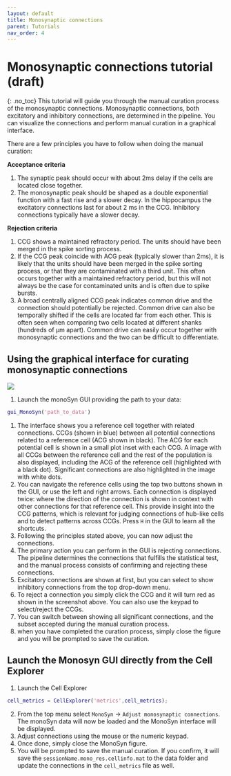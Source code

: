 ```yaml
---
layout: default
title: Monosynaptic connections
parent: Tutorials
nav_order: 4
---
```

# Monosynaptic connections tutorial (draft)
{: .no_toc}
This tutorial will guide you through the manual curation process of the monosynaptic connections. Monosynaptic connections, both excitatory and inhibitory connections, are determined in the pipeline. You can visualize the connections and perform manual curation in a graphical interface. 

There are a few principles you have to follow when doing the manual curation:

__Acceptance criteria__
1. The synaptic peak should occur with about 2ms delay if the cells are located close together.
2. The monosynaptic peak should be shaped as a double exponential function with a fast rise and a slower decay. In the hippocampus the excitatory connections last for about 2 ms in the CCG. Inhibitory connections typically have a slower decay.

__Rejection criteria__
1. CCG shows a maintained refractory period. The units should have been merged in the spike sorting process.
2. If the CCG peak coincide with ACG peak (typically slower than 2ms), it is likely that the units should have been merged in the spike sorting process, or that they are contaminated with a third unit. This often occurs together with a maintained refractory period, but this will not always be the case for contaminated units and is often due to spike bursts.
3. A broad centrally aligned CCG peak indicates common drive and the connection should potentially be rejected. Common drive can also be temporally shifted if the cells are located far from each other. This is often seen when comparing two cells located at different shanks (hundreds of µm apart). Common drive can easily occur together with monosynaptic connections and the two can be difficult to differentiate.

## Using the graphical interface for curating monosynaptic connections
![](https://buzsakilab.com/wp/wp-content/uploads/2020/03/MonoSyn2.png)

1. Launch the monoSyn GUI providing the path to your data:
```m
gui_MonoSyn('path_to_data')
```
1. The interface shows you a reference cell together with related connections. CCGs (shown in blue) between all potential connections related to a reference cell (ACG shown in black). The ACG for each potential cell is shown in a small plot inset with each CCG. A image with all CCGs between the reference cell and the rest of the population is also displayed, including the ACG of the reference cell (highlighted with a black dot). Significant connections are also highlighted in the image with white dots. 
2. You can navigate the reference cells using the top two buttons shown in the GUI, or use the left and right arrows. Each connection is displayed twice: where the direction of the connection is shown in context with other connections for that reference cell. This provide insight into the CCG patterns, which is relevant for judging connections of hub-like cells and to detect patterns across CCGs. Press `H` in the GUI to learn all the shortcuts.
2. Following the principles stated above, you can now adjust the connections. 
3. The primary action you can perform in the GUI is rejecting connections. The pipeline determines the connections that fulfills the statistical test, and the manual process consists of confirming and rejecting these connections.
4. Excitatory connections are shown at first, but you can select to show inhibitory connections from the top drop-down menu.
5. To reject a connection you simply click the CCG and it will turn red as shown in the screenshot above. You can also use the keypad to select/reject the CCGs.
5. You can switch between showing all significant connections, and the subset accepted during the manual curation process.
5. when you have completed the curation process, simply close the figure and you will be prompted to save the curation.

## Launch the Monosyn GUI directly from the Cell Explorer
1. Launch the Cell Explorer
```m
cell_metrics = CellExplorer('metrics',cell_metrics); 
```
2. From the top menu select `MonoSyn` -> `Adjust monosynaptic connections`. The monoSyn data will now be loaded and the MonoSyn interface will be displayed.
3. Adjust connections using the mouse or the numeric keypad. 
3. Once done, simply close the MonoSyn figure. 
4. You will be prompted to save the manual curation. If you confirm, it will save the `sessionName.mono_res.cellinfo.mat` to the data folder and update the connections in the `cell_metrics` file as well.
